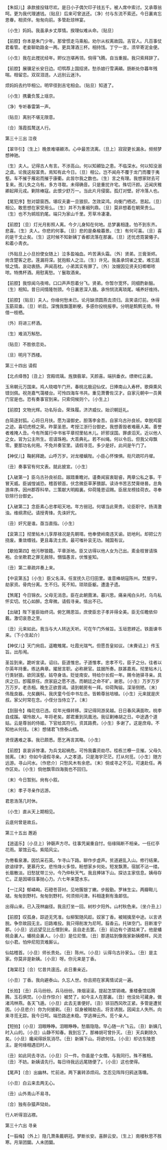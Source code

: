 <!-- { "loadSidebar": true } -->
【朱奴儿】承款接投辖尽欢。是日小子偶欠印子钱五千。被人席中索讨。又承尊翁呵。更为我代理逋钱。〔贴旦〕后来可曾送还。〔净〕付与东流不索还。今日裏肯忘恩眷。相资伴。匆匆向前。多管赴琼林宴。

〔小生〕妈妈。我虽承乡丈厚情。揆理似难从命。〔贴旦〕 

【前腔】你本是朱门少年。那曾惯走马乘船。劝尔从权离故园。吉官人。凡百事仗君看管。老妾聊助路金一两。更具薄酒三杯。相持饯。丁宁一言。须早寄泥金便。

〔小生〕我在此搅扰经年。赆仪岂堪再领。倘得飞腾。自当重报。我只索拜辞了。 

【前腔】展骥足长安日边。叨鹗荐上国招贤。愁杀娘行雪满顚。肠断处你暮年残喘。相留恋。双双泪涟。人远别云迷汴。

烦妈妈去约毕相公。明早径到吉宅相会。〔贴旦〕知道了。 

〔小生〕携囊负笈上瑶京。

〔净〕专听春雷第一声。

〔贴旦〕离别不堪无限意。

〔合〕落霞孤鹜送人行。 

第三十三出
泣夜

【翠华引】〔生上〕晚景难堪顚沛。心中最苦流离。〔旦上〕寂寂更长漏永。频频梦想神驰。

〔生〕夫人。记得古人有言。不涉高山。何以知顚坠之患。不临深水。何以知没溺之虞。论我这般富贵。焉知有此今日。〔旦〕相公。岂不闻舟不覆于龙门而覆于夷壑。车不摧于雁宕而摧于康衢。此皆尔我之数也。〔生〕言之有理。我想家财去可复来。孩儿失之乌有。多方寻取。未得确音。只是重扰许宅。殊切汗颜。近闻庆稚卿起拜元戎。剿除棒寇。此恨少舒万一。当此片月侵窗。孤灯对壁。好冷落人也。 

【尾犯序】愁对碧窗西。堪叹夫妻一旦狼狈。怎效梁鸿。向衡门栖迟。思起。〔旦〕相公。敢思想在家受用么。〔生〕并不为重裀列鼎。〔旦〕莫非想着在朝荣贵么。〔生〕也不为鹓班豹尾。端只为家山千里。芳草冷凄凄。

【前腔】〔旦〕灯光月影照人离。今夕儿身知在何地。总梦裏相逢。怕不到东齐。悲喜。〔生〕夫人。你悲的何事。〔旦〕悲的是桑楡暮景。〔生〕有何可喜。〔旦〕喜的是干戈止矣。〔生〕这时候不知新姨丁香都流落在那裏。〔旦〕还忧虑霓裳僊子。和着小靑衣。

〔外贴旦上小旦扮使女随上〕泣多盈袖血。吟苦满头霜。〔外〕贤弟。兰膏渐烬。尙含楚客之悲。莲漏将深。犹抱鲛人之泣。〔生〕许兄。我虽承饲雀之爱。难忘舐犊之情。哀动衷肠。声闻高枕。小弟其实有罪了。〔外〕汝嫂因见贤夫妇喞喞哝哝。特携杯酒。用慰离愁。丫鬟取酒来。 

【前腔】我惊闻乌夜啼。口口声声怨着分飞。贤弟。你暂尔宽怀。同细酌新醅。〔生〕相知。昔日间情隆刎颈。今日裏恩深入髓。承怜悯流离琐尾。哺养好维持。

【前腔】〔贴旦〕夫人。你缘何愁未已。论月缺须圆燕去须归。且笑语灯前。休得玉筯双垂。〔旦〕听启。深愧我飘蓬断梗。多感你投桃报李。分明是鹪鹩无倚。特借一枝栖。

〔外〕将进三杯酒。

〔生〕难消万斛愁。

〔贴旦〕不胜依恋处。

〔旦〕明月下西楼。 

第三十四出
请假

【北点绛唇】〔丑上〕宫殿琉璃。旌旗翡翠。天颜喜。端拱垂衣。缥缈红云裏。

玉帛朝元万国来。鸡人晓唱午门开。春桃北极迎仙仗。日捧南山入寿杯。歌舜熏风铿剑佩。祝尧嘉气蔼楼台。可怜四海车书共。重见萧曹佐汉才。自家元朝中一员黄门官是也。恐有奏事官到来。只索伺候则个。〔小生上〕 

【前腔】文物光辉。功名际会。荣珠履。济济威仪。始识朝廷礼。

白简逐封狐。心将日月扶。愿为温御史。胆落李金吾。自家乌古孙良祯。幸脱鸡窗之迹。喜叨虎榜之荣。昨蒙圣恩。考授江浙行台御史。我想善毁者难蔽人美。善誉者难掩人丑。今有所属行中书省平章彻里帖木儿。奸邪误国。罪虐滔天。近以他人之女。冐为公主所生。诳请珠袍。大乖典礼。若不纠绳。何以令后。但我父母飘零。要那功名何用。不免幷奏官里。请假寻觅。多少是好。此间是午门了。 

【神仗儿】鞠躬拜跪。山呼万岁。对龙楼螭陛。小臣心怀悚惧。衔尺疏叩丹墀。

〔丑〕奏事官有何文表。就此披宣。〔小生〕 

【入破第一】臣乌古孙良祯启。踧踖重瞻对。谨奏闻宸衷聪睿。两章公私之事。干冒天威。臣诚惶诚恐。稽首顿首。伏念微臣草茅猥鄙。读诗书苦志焚膏继晷。总角游庠序。因州郡荐科举。三策献大明殿裏。仰荷隆恩诏赐。臣居龙榜挂荷衣。寻奉钦除行台御史。

【入破第二】念臣素心忠孝昭天地。年方弱冠。何堪当此荣贵。论臣职守。扬淸激浊。维纲肃纪。请授靑锋。先诛奸宄。

〔丑〕奸宄是谁。亟当直指。〔小生〕 

【衮第三】彻里帖木儿享厚禄况是先朝壻。他奉使岭南违天谕。妨地利。却把公方挠废。重敛缗钱。更且毒流士庶。最可嗤补衮无功。贼国有议。

【歇拍第四】他污秽狼籍。平章浙地。臣又访得以他人女为己出。紊金枝冒请珠袍。合坐欺君之罪无赦除。悃愊愚言。伏惟鉴知。

〔丑〕第二章疏幷奏上来。 

【中衮第五】〔小生〕臣父名泽。任宣抚久已归田里。谁意棒胡寇陈州。焚屋宇。劫家资。骨肉分离。生不归。死不知。琐琐臣躯。遭逢孑遗。

【煞尾】今日锦衣。父母无消息。臣在此朝霣涕。暮兴思。痛亲闱白头时。乌鸟私怀实切。忧心如醉。念卑微。请假寻亲。情出不已。

【出破】陛下鉴臣始终词。俯乞赐恩旨。庶使臣忠子孝并得全美。臣无任瞻依仰戴。激切哀恳之至。

〔丑〕元来如此。我当与大人转达天听。可在午门外候旨。玉垣恩綍近。铁面谏书来。〔下小生起介〕 

【神仗儿】天门尙启。遥瞻雉尾。吐霞光瑞气。但愿吾皇如议。〔末賷诏上〕传玉旨。出彤闱。

圣旨到来。跪听宣读。诏曰。臣道惟忠。子道惟孝。忠孝不亏。臣子之分。往者以尔英年持重。练达典章。擢居言职。必称厥官。兹据所奏。朕甚嘉焉。彻里帖木儿行类豺狼。欲同溪壑。姑夺身诰。贬徙南安。特给尔长假一年。赐令驰驿寻亲。具庆之日。卽履原任。庶家庭之愿不违。而朝廷之命不旷。谢恩。〔小生〕万岁万岁万万岁。老丞相。晚生正欲晋谒。请到朝房有一拜。仰荷陶镕。深渐侧陋。〔末〕伟哉良器。允矣巍科。我庆童今任中书左丞。皆赖尊翁培植。〔小生〕元来就是庆叔。家父时常在念。小侄分当侍立了。〔末〕 

【刮鼓令】梅花信已违。叹年光倏转移。深记得同游吴越。日日春风满面吹。桃李自成蹊。堪怜故人。年将老矣。郞君重到凤凰池。我征剿棒胡之日。中途遇个道姑。云是尊翁的侍姬。下官给其符引。资其路费。〔小生〕多谢了。这是庶母。不知他从何往。〔末〕想储君飞傍泰山栖。

贤侄遘难之事。我已颇悉。愿乞再言其略。〔小生〕 

【前腔】哀哀诉惨凄。为兵戈起祸危。可怜我囊资劫尽。桂栋兰橑一旦摧。父母久抛离。〔末〕你如今请假寻亲。人之孝道。只是海宇茫茫。打从何觅。〔小生〕随方远游。寻山问水。〔作悲介〕只愁风木有余悲。〔末〕倘或寻之不见。可速赴任。再作区处。〔小生〕倘他飘零四海我也不回归。

〔末〕今日暂别。尙有小叙。 

〔末〕孝子寻亲作远游。

君恩浩荡几时休。

〔小生〕直从天上期相见。

云底何曾是故丘。 

第三十五出
邂逅

【逍遥乐】〔小旦上〕钟磬声方尽。往事凭阑重自忖。俗缘隔断不相亲。一任红亭花雨。翠馆云屯。紫陌风尘。

为倦看泉瀑。因饥采石英。乍寻山下路。聊作步虚声。贫道避乱入山。修行结果。欲谙绿字。更慕丹文。悲怜烽火多惊。盼想家乡何处。短发飘萧。宿腻不沾一缕。长眉散淡。旧愁犹带三分。今乃仲秋天气。我且捧钵下山。探访主家信息。姨母存亡。正是因嗟往事抛心力。六七年来楚水东。 

【一江风】郁嶙峋。石磴苍苔衬。见地簇银丁嫩。步殷勤。罗袜生尘。两瓣鞋儿褪。匆匆到野村。匆匆到野村。何须频问津。料相逢剩有渔郞信。

出得山来。已入茂林幽径。我且打坐一回。树杪夕阳外。山村秋色来。〔坐介丑上〕 

【前腔】叹孤身。踪迹无凭准。似柳絮随风趁。奴家丁香。被贼擒至中途。以言诱脱。争奈故园无主。旧路难投。我只得削发为尼呵。翦香云。托钵空门。目断淮宁郡。〔小旦〕远远望见比丘僧到来。且自走去罢。〔丑〕前边有个道姑来了。他是蟠桃会裏人。蟠桃会裏人。〔小旦〕是位尼僧。〔丑〕那道姑到像我家新姨模样。风流似小君。怕仲尼阳货难厮认。

仙姑稽首。〔小旦〕师长贵处。〔丑〕陈州。〔小旦〕认得乌古孙家么。〔丑〕是主家。你莫非是新姨。〔小旦〕呀。你元来是丁香。 

【海棠花】〔合〕忆昔共邅迍。此日重亲近。

〔小旦〕丁香。我向避泰山。久忘人世。你且把在家离情试说一遍。 

【长拍】〔丑〕兵马纷纷。兵马纷纷。烽烟滚滚。提起怎禁销魂。重楼叠馆焰腾腾。玉石俱焚。〔小旦作惊介〕被焚了。如今主人在那裏。〔丑〕他没处可藏身。做渚鸿林燕。各天飞遁。〔小旦〕此去无害便好。〔丑〕铩羽西风吹正紧。多管是遭贫困。〔小旦悲介〕你为何披剃。〔丑〕奴身被贼劫去。将言诱脱。因闻主人失所。向来寻觅无踪。我今日呵。端恐路途未稳。学逃禅云外。觅个亲人。

【短拍】〔小旦〕泪眼睁睁。泪眼睁睁。愁眉隐隐。早心随一片飞云。〔丑〕新姨几时入山的。〔小旦〕山静不知春。我到忘了。那棒胡可曾扑灭。〔丑〕天兵剿除久矣。〔小旦〕纔闻得妖氛消尽。〔丑〕新姨下山。将欲何往。〔小旦〕却访东陵恩主。是何缘相遇旧时人。

〔丑〕如此同去寻访。〔小旦〕只一件。你虽是个女僧。与我同行。殊不雅相。〔丑〕不妨。新姨请先行。每日待我远远尾随便了。〔小旦〕这也使得。 

【尾声】〔合〕出幽林。忙前进。两下裏转添烦闷。怎忍见阵阵归鸦送落曛。

〔小旦〕白云来去两无心。

〔丑〕山外靑山不易寻。

〔合〕独有杂猿声恸处。

行人听得泪沾襟。 

第三十六出
寻亲

【一翦梅】〔外上〕隐几萧条戴鹖冠。梦断长安。喜醉云安。〔生上〕南楼秋思不胜寒。月渐团圞。人未团圞。

